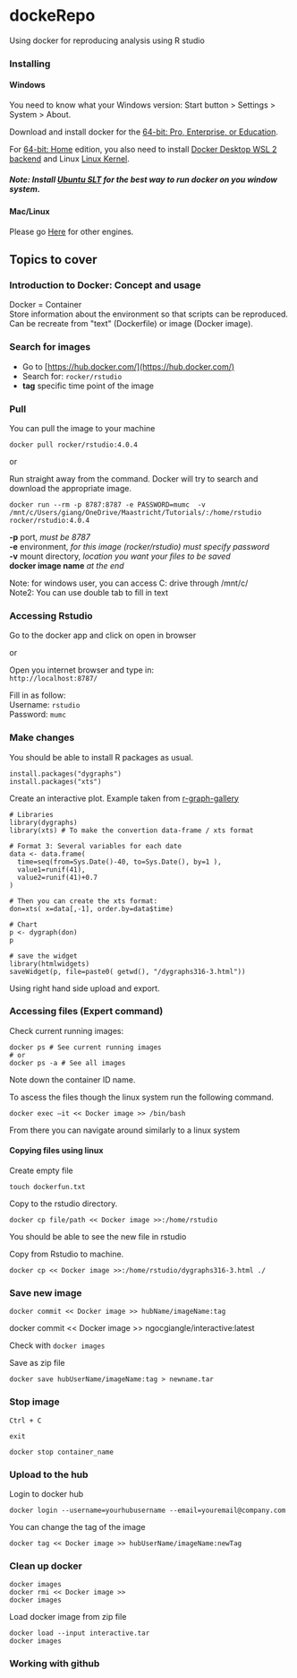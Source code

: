 # dockeRepo
Using docker for reproducing analysis using R studio 

### Installing

#### Windows
You need to know what your Windows version: Start button > Settings > System > About.  

Download and install docker for the [64-bit: Pro, Enterprise, or Education](https://docs.docker.com/docker-for-windows/install/).  

For [64-bit: Home](https://docs.docker.com/docker-for-windows/install-windows-home/) edition, you also need to install [Docker Desktop WSL 2 backend](https://docs.docker.com/docker-for-windows/wsl/) and Linux [Linux Kernel](https://docs.microsoft.com/en-gb/windows/wsl/install-win10#step-4---download-the-linux-kernel-update-package).

##### Note: Install [Ubuntu SLT](https://ubuntu.com/tutorials/ubuntu-on-windows#1-overview) for the best way to run docker on you window system.

#### Mac/Linux
Please go [Here](https://docs.docker.com/engine/install/) for other engines.



## Topics to cover

### Introduction to Docker: Concept and usage  
Docker = Container  
Store information about the environment so that scripts can be reproduced.  
Can be recreate from "text" (Dockerfile) or image (Docker image).

### Search for images  

- Go to [https://hub.docker.com/](https://hub.docker.com/)  
- Search for:
``` rocker/rstudio ``` 
- **tag** specific time point of the image  

### Pull  

You can pull the image to your machine
```
docker pull rocker/rstudio:4.0.4
```
or  

Run straight away from the command. Docker will try to search and download the appropriate image.  

```
docker run --rm -p 8787:8787 -e PASSWORD=mumc  -v  /mnt/c/Users/giang/OneDrive/Maastricht/Tutorials/:/home/rstudio rocker/rstudio:4.0.4
```

**-p** port, *must be 8787*  
**-e** environment, *for this image (rocker/rstudio) must specify password*  
**-v** mount directory, *location you want your files to be saved*  
**docker image name** *at the end* 


Note: for windows user, you can access C: drive through /mnt/c/  
Note2: You can use double tab to fill in text

### Accessing Rstudio
Go to the docker app and click on open in browser   

or

Open you internet browser and type in:  
```http://localhost:8787/```

Fill in as follow:  
Username: ```rstudio```  
Password: ```mumc```  


### Make changes

You should be able to install R packages as usual.

```
install.packages("dygraphs")
install.packages("xts")
```
Create an interactive plot. Example taken from [r-graph-gallery](https://www.r-graph-gallery.com/)

```
# Libraries
library(dygraphs)
library(xts) # To make the convertion data-frame / xts format

# Format 3: Several variables for each date
data <- data.frame(
  time=seq(from=Sys.Date()-40, to=Sys.Date(), by=1 ), 
  value1=runif(41), 
  value2=runif(41)+0.7
)

# Then you can create the xts format:
don=xts( x=data[,-1], order.by=data$time)

# Chart
p <- dygraph(don)
p

# save the widget
library(htmlwidgets)
saveWidget(p, file=paste0( getwd(), "/dygraphs316-3.html"))
```

Using right hand side upload and export.  


### Accessing files (Expert command)

Check current running images:

```
docker ps # See current running images
# or
docker ps -a # See all images
```
Note down the container ID name.  

To ascess the files though the linux system run the following command.  

```
docker exec –it << Docker image >> /bin/bash
```

From there you can navigate around similarly to a linux system

#### Copying files using linux

Create empty file  

```
touch dockerfun.txt
```
Copy to the rstudio directory.
```
docker cp file/path << Docker image >>:/home/rstudio
```
You should be able to see the new file in rstudio


Copy from Rstudio to machine.
```
docker cp << Docker image >>:/home/rstudio/dygraphs316-3.html ./
```

### Save new image  

```
docker commit << Docker image >> hubName/imageName:tag
```
docker commit << Docker image >> ngocgiangle/interactive:latest  

Check with ``` docker images ```

Save as zip file
```
docker save hubUserName/imageName:tag > newname.tar
```

### Stop image

```
Ctrl + C

exit

docker stop container_name

```

### Upload to the hub

Login to docker hub
```
docker login --username=yourhubusername --email=youremail@company.com
```
You can change the tag of the image  
```
docker tag << Docker image >> hubUserName/imageName:newTag
```

### Clean up docker

```
docker images
docker rmi << Docker image >>
docker images
```

Load docker image from zip file

```
docker load --input interactive.tar
docker images
```

### Working with github


